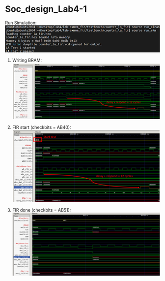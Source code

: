 # Soc_design_Lab4-1

Run Simulation:  
![/run_sim](/dump/run_sim.png)  

1. Writing BRAM:  
![Writing](/dump/write_bram.png)  

2. FIR start (checkbits = AB40):  
![start](/dump/AB40.png)  

3. FIR done (checkbits = AB51):  
![done](/dump/AB51.png)  
